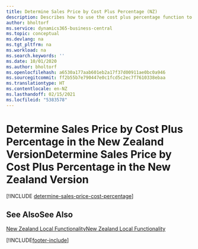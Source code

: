 ```yaml
---
title: Determine Sales Price by Cost Plus Percentage (NZ)
description: Describes how to use the cost plus percentage function to set a sales price based on the cost of an item.
author: bholtorf
ms.service: dynamics365-business-central
ms.topic: conceptual
ms.devlang: na
ms.tgt_pltfrm: na
ms.workload: na
ms.search.keywords: ''
ms.date: 10/01/2020
ms.author: bholtorf
ms.openlocfilehash: a6530a177aab601eb2a17f37d00911ae0bc0a946
ms.sourcegitcommit: ff2b55b7e790447e0c1fcd5c2ec7f7610338ebaa
ms.translationtype: HT
ms.contentlocale: en-NZ
ms.lasthandoff: 02/15/2021
ms.locfileid: "5383578"
---
```

# <a name="determine-sales-price-by-cost-plus-percentage-in-the-new-zealand-version"></a><span data-ttu-id="917c6-103">Determine Sales Price by Cost Plus Percentage in the New Zealand Version</span><span class="sxs-lookup"><span data-stu-id="917c6-103">Determine Sales Price by Cost Plus Percentage in the New Zealand Version</span></span>

[!INCLUDE [determine-sales-price-cost-percentage](../includes/AUNZ/determine-sales-price-cost-percentage.md)]

## <a name="see-also"></a><span data-ttu-id="917c6-104">See Also</span><span class="sxs-lookup"><span data-stu-id="917c6-104">See Also</span></span>

[<span data-ttu-id="917c6-105">New Zealand Local Functionality</span><span class="sxs-lookup"><span data-stu-id="917c6-105">New Zealand Local Functionality</span></span>](new-zealand-local-functionality.md)


[!INCLUDE[footer-include](../../includes/footer-banner.md)]
